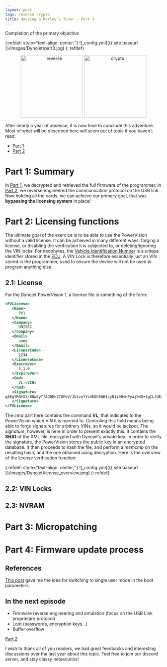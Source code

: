 ```yaml
---
layout: post
tags: reverse crypto
title: Hacking a Harley's Tuner - Part 3
---
```


Completion of the primary objective

{:refdef: style="text-align: center;"}
![_config.yml]({{ site.baseurl }}/images/Dynojet/part3.jpg)
{: refdef}


<div style="text-align: center;">
 <a href="/tags#system"><img src="{{ site.baseurl }}/icons/reverse.png" width="200" title="reverse" ></a>
   <a href="/tags#system"><img src="{{ site.baseurl }}/icons/crypto.png" width="200" title="crypto" ></a>
</div>



After nearly a year of absence, it is now time to conclude this adventure. Most of what will be described here will seem out of topic if you haven't read:

* <a href="https://therealunicornsecurity.github.io/Powervision-1/">Part 1</a>
* <a href="https://therealunicornsecurity.github.io/Powervision-2/">Part 2</a>

# Part 1: Summary

In <a href="https://therealunicornsecurity.github.io/Powervision-1/">Part 1</a>, we decrypted and retrieved the full firmware of the programmer,  in <a href="https://therealunicornsecurity.github.io/Powervision-2/">Part 2</a>, we reverse engineered the communication protocol on the USB link. Now holding all the cards, we can achieve our primary goal, that was **bypassing the licensing system** in place!



# Part 2: Licensing functions

The ultimate goal of the exercice is to be able to use the PowerVision without a valid license. It can be achieved in many different ways: forging a license, or disabling the verification it is subjected to, or deleting/ignoring the VIN locks. For neophytes, the <a href="https://en.wikipedia.org/wiki/Vehicle_identification_number">Vehicle Identification Number</a> is a unique identifier stored in the <a href="https://en.wikipedia.org/wiki/Electronic_control_unit">ECU</a>. A VIN Lock is therefore essentially just an VIN stored in the programmer, used to ensure the device will not be used to program anything else.

## 2.1: License

For the Dynojet PowerVision 1, a license file is something of the form:

```XML
<PVLicense>
   <Name>
      PV1
   </Name>
   <Company>
      UNISEC
   </Company>
   <Email>
      none
   </Email>
   <LicenseCode>
      1234
   </LicenseCode>
   <ExpireVer>
      2.1.0
   </ExpireVer>
   <Cmd>
      VL:<VIN>
   </Cmd>
   <Signature>
q8EgYRN+XZ/88wEyYfAOQEkZ7GPoV/JbtvuYYsUEOhEWH1cyN1i9OvHPyaj945+fgILJUEJNaGgM15YUwtlsJQ==
   </Signature>
</PVLicense>
```
The *cmd* part here contains the command **VL**, that indicates to the PowerVision which VIN it is married to. Controling this field means being able to forge signatures for arbitrary VINs, so it would be jackpot. The *signature*, however, is here in order to prevent exactly this. It contains the **SHA1** of the XML file, encrypted with Dynojet's private key. In order to verify the signature, the PowerVision stores the public key in an encrypted database. It then proceeds to hash the file, and perform a *memcmp* on the resulting hash, and the one obtained using decryption. Here is the overview of the license verification function:

{:refdef: style="text-align: center;"}
![_config.yml]({{ site.baseurl }}/images/Dynojet/license_overview.png)
{: refdef}

## 2.2: VIN Locks

## 2.3: NVRAM 

# Part 3: Micropatching

# Part 4: Firmware update process


## References

[This post](https://blog.senr.io/blog/jtag-explained) gave me the idea for switching to single user mode in the boot parameters.

## In the next episode

- Firmware reverse engineering and emulation (focus on the USB Link proprietary protocol)
- Loot (passwords, encryption keys...)
- Buffer overflow

[Part 2](https://therealunicornsecurity.github.io/Powervision-2/)

I wish to thank all of you readers, we had great feedbacks and interesting discussions over the last year about this topic. Feel free to join our discord server, and stay classy netsecurios!
 

